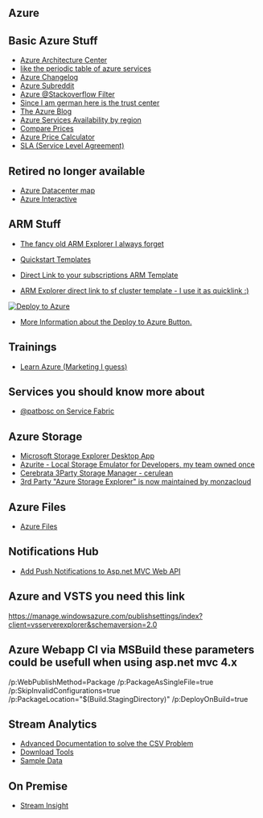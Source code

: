 Azure
-----------------------------------------

Basic Azure Stuff
---

- [Azure Architecture Center](https://docs.microsoft.com/en-us/azure/architecture/)
- [like the periodic table of azure services](https://azurecharts.com/overview)
- [Azure Changelog](https://azure.microsoft.com/en-us/updates/)
- [Azure Subreddit](https://www.reddit.com/r/AZURE/)
- [Azure @Stackoverflow Filter](https://stackoverflow.com/questions/tagged/azure)
- [Since I am german here is the trust center](https://www.microsoft.com/en-us/trust-center)
- [The Azure Blog](https://azure.microsoft.com/da-dk/blog/)
- [Azure Services Availability by region](https://azure.microsoft.com/en-us/global-infrastructure/services/?products=all)
- [Compare Prices](https://azureprice.net/)
- [Azure Price Calculator](https://azure.microsoft.com/en-us/pricing/calculator)
- [SLA (Service Level Agreement)](https://azure.microsoft.com/en-us/support/legal/sla/summary/)

Retired no longer available
--
- [Azure Datacenter map](https://azuredatacentermap.azurewebsites.net/)
- [Azure Interactive](https://azureplatform.azurewebsites.net/de-de/)

ARM Stuff
---

- [The fancy old ARM Explorer I always forget](https://resources.azure.com/)
- [Quickstart Templates](https://github.com/Azure/azure-quickstart-templates)
- [Direct Link to your subscriptions ARM Template]()

- [ARM Explorer direct link to sf cluster template - I use it as quicklink :)](https://portal.azure.com/#create/Microsoft.Template/uri/https%3A%2F%2Fraw.githubusercontent.com%2FAzure%2Fazure-quickstart-templates%2Fmaster%2Fquickstarts%2Fmicrosoft.servicefabric%2Fservice-fabric-secure-cluster-5-node-1-nodetype%2Fazuredeploy.json)

[![Deploy to Azure](https://aka.ms/deploytoazurebutton)](https://portal.azure.com/#create/Microsoft.Template/uri/https%3A%2F%2Fraw.githubusercontent.com%2FAzure%2Fazure-quickstart-templates%2Fmaster%2Fquickstarts%2Fmicrosoft.storage%2Fstorage-account-create%2Fazuredeploy.json)

- [More Information about the Deploy to Azure Button.](https://docs.microsoft.com/en-us/azure/azure-resource-manager/templates/deploy-to-azure-button)

Trainings
---
- [Learn Azure (Marketing I guess)](https://docs.microsoft.com/en-us/learn/azure/)

Services you should know more about
---
- [@patbosc on Service Fabric](https://github.com/patbosc/readinglist/blob/master/ServiceFabric.md)

Azure Storage
---
- [Microsoft Storage Explorer Desktop App](https://azure.microsoft.com/en-us/features/storage-explorer/#features)
- [Azurite - Local Storage Emulator for Developers, my team owned once](https://github.com/Azure/Azurite)
- [Cerebrata 3Party Storage Manager - cerulean](https://www.cerebrata.com/products/cerulean/features/azure-storage)
- [3rd Party "Azure Storage Explorer" is now maintained by monzacloud](https://monzacloud.com/Azure-Cloud-Explorer/)

Azure Files
--
- [Azure Files](https://www.petri.com/configure-a-file-share-using-azure-files)

Notifications Hub
--
- [Add Push Notifications to Asp.net MVC Web API](https://azure.microsoft.com/en-us/documentation/articles/notification-hubs-aspnet-backend-windows-dotnet-notify-users/)

Azure and VSTS you need this link
--
https://manage.windowsazure.com/publishsettings/index?client=vsserverexplorer&schemaversion=2.0

Azure Webapp CI via MSBuild these parameters could be usefull when using asp.net mvc 4.x 
--
/p:WebPublishMethod=Package /p:PackageAsSingleFile=true /p:SkipInvalidConfigurations=true /p:PackageLocation="$(Build.StagingDirectory)" /p:DeployOnBuild=true


Stream Analytics
---

- [Advanced Documentation to solve the CSV Problem](https://opbuildstorageprod.blob.core.windows.net/output-pdf-files/en-us/Azure.azure-documents/live/stream-analytics.pdf)
- [Download Tools](https://www.microsoft.com/en-us/download/details.aspx?id=54630)
- [Sample Data](https://github.com/Azure/azure-stream-analytics/tree/master/Sample%20Data)

On Premise 
---
- [Stream Insight](https://msdn.microsoft.com/en-us/library/ee362541(v=sql.111).aspx)